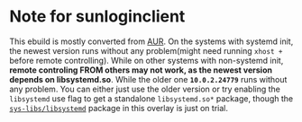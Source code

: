 # Note for sunloginclient
 This ebuild is mostly converted from [AUR](https://aur.archlinux.org/packages/sunloginclient). On the systems with systemd init, the newest version runs without any problem(might need running `xhost +` before remote controlling). While on other systems with non-systemd init, **remote controling FROM others may not work, as the newest version depends on libsystemd.so**. While the older one **`10.0.2.24779`** runs without any problem. You can either just use the older version or try enabling the `libsystemd` use flag to get a standalone `libsystemd.so*` package, though the [`sys-libs/libsystemd`](https://github.com/Universebenzene/benzene-overlay/tree/master/sys-libs/libsystemd) package in this overlay is just on trial.
